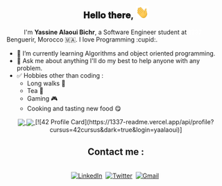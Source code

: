 <div align="center">
<h2> 𝐇𝐞𝐥𝐥𝐨 𝐭𝐡𝐞𝐫𝐞, <img src="https://github.com/yassine-alaoui/yassine-alaoui/blob/main/src/Hi.gif" width="30px"></h2>
</div>
<p align=”justify” style="text-indent:40px;">I'm <b>Yassine Alaoui Bichr</b>, a Software Engineer student at <a style="text-decoration: underline;
color: white" href="https://1337.ma/en/"> 1337</a> Benguerir, Morocco 🇲🇦.
I love Programming :cupid:.
</p>

* 🌱 I’m currently learning Algorithms and object oriented programming.
* 💬 Ask me about anything I'll do my best to help anyone with any problem.
* :white_check_mark: Hobbies other than coding :
  * Long walks :runner:
  * Tea :tea:
  * Gaming :video_game:
  * Cooking and tasting new food :yum:

<p align="center">
<a href="https://github.com/yassine-alaoui/github-readme-stats">
  <img align="center" src="https://github-readme-stats.vercel.app/api/top-langs/?username=yassine-alaoui&theme=dark" />
</a>
<a href="https://github.com/yassine-alaoui/convoychat">
  <img align="center" src="https://github-readme-stats.vercel.app/api?username=yassine-alaoui&show_icons=true&theme=dark&count_private=true" />
</a>
[![42 Profile Card](https://1337-readme.vercel.app/api/profile?cursus=42cursus&dark=true&login=yaalaoui)]
</p>
<div align="center">
<h2> <b>Contact me :</b> </h2>
<br>
<a href="https://www.linkedin.com/in/yassine-alaoui-bichr/"><img src="https://img.shields.io/badge/linkedin-%230077B5.svg?&style=for-the-badge&logo=linkedin&logoColor=white" alt="LinkedIn" /></a>&nbsp;
<a href="https://twitter.com/alaoui_bichr"><img src="https://img.shields.io/badge/Twitter-1DA1F2?style=for-the-badge&logo=twitter&logoColor=white" alt="Twitter" /></a>&nbsp;
<a href="mailto:alaoui6b@gmail.com?subject=Hola%20Jiji"><img src="https://img.shields.io/badge/gmail-%23D14836.svg?&style=for-the-badge&logo=gmail&logoColor=white" alt="Gmail"/></a>&nbsp;
</div>

